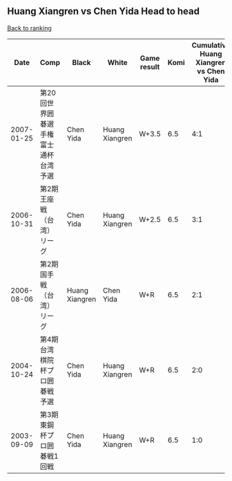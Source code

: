## Huang Xiangren vs Chen Yida Head to head

[Back to ranking](../../index.md)




| **Date** | **Comp** | **Black** | **White** | **Game result** | **Komi** | **Cumulative Huang Xiangren vs Chen Yida** | **Huang Xiangren streak** | **Chen Yida streak** | 
| --- | --- | --- | --- | --- | --- | --- | --- | --- |
| 2007-01-25 | 第20回世界囲碁選手権富士通杯台湾予選 | Chen Yida | Huang Xiangren | W+3.5 | 6.5 | 4:1 | 2 | 0 | 
| 2006-10-31 | 第2期王座戦（台湾）リーグ | Chen Yida | Huang Xiangren | W+2.5 | 6.5 | 3:1 | 1 | 0 | 
| 2006-08-06 | 第2期国手戦（台湾）リーグ | Huang Xiangren | Chen Yida | W+R | 6.5 | 2:1 | 0 | 1 | 
| 2004-10-24 | 第4期台湾棋院杯プロ囲碁戦予選 | Chen Yida | Huang Xiangren | W+R | 6.5 | 2:0 | 2 | 0 | 
| 2003-09-09 | 第3期東鋼杯プロ囲碁戦1回戦 | Chen Yida | Huang Xiangren | W+R | 6.5 | 1:0 | 1 | 0 |




